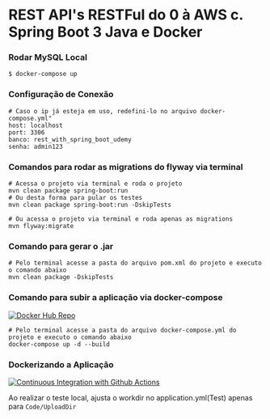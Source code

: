 # REST API's RESTFul do 0 à AWS c. Spring Boot 3 Java e Docker
### Rodar MySQL Local
    $ docker-compose up
### Configuração de Conexão
    
    # Caso o ip já esteja em uso, redefini-lo no arquivo docker-compose.yml"
    host: localhost
    port: 3306
    banco: rest_with_spring_boot_udemy
    senha: admin123

### Comandos para rodar as migrations do flyway via terminal

    # Acessa o projeto via terminal e roda o projeto
    mvn clean package spring-boot:run
    # Ou desta forma para pular os testes
    mvn clean package spring-boot:run -DskipTests

    # Ou acessa o projeto via terminal e roda apenas as migrations
    mvn flyway:migrate

### Comando para gerar o .jar
    # Pelo terminal acesse a pasta do arquivo pom.xml do projeto e executo o comando abaixo
    mvn clean package -DskipTests

### Comando para subir a aplicação via docker-compose
[![Docker Hub Repo](https://img.shields.io/docker/pulls/jefersont/rest-with-spring-boot-erudio.svg)](https://hub.docker.com/repository/docker/jefersont/rest-with-spring-boot-erudio)
    
    # Pelo terminal acesse a pasta do arquivo docker-compose.yml do projeto e executo o comando abaixo
    docker-compose up -d --build

### Dockerizando a Aplicação
[![Continuous Integration with Github Actions](https://github.com/jefersont/udemy-rest-with-spring-boot-and-java-erudio/actions/workflows/continuous-integration.yml/badge.svg)](https://github.com/jefersont/udemy-rest-with-spring-boot-and-java-erudio/actions/workflows/ACTION_SCRIPT_FILENAME.yml)

Ao realizar o teste local, ajusta o workdir no application.yml(Test) apenas para `Code/UploadDir`

    
